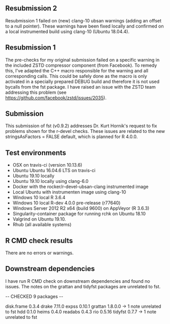 
## Resubmission 2

Resubmission 1 failed on (new) clang-10 ubsan warnings (adding an offset to a null pointer). These warnings have been fixed locally and confirmed on a local instrumented build using clang-10 (Ubuntu 18.04.4).

## Resubmission 1

The pre-checks for my original submission failed on a specific warning in the included ZSTD compressor component (from Facebook). To remedy this, I've adapted the C++ macro responsible for the warning and all corresponding calls. This could be safely done as the macro is only activated in a specially prepared DEBUG build and therefore it is not used bycalls from the fst package. I have raised an issue with the ZSTD team addressing this problem (see https://github.com/facebook/zstd/issues/2035).

## Submission

This submission of fst (v0.9.2) addresses Dr. Kurt Hornik's request to fix problems shown for the r-devel checks. These issues are related to the new stringsAsFactors = FALSE default, which is planned for R 4.0.0.

## Test environments 

* OSX on travis-ci (version 10.13.6)
* Ubuntu Ubuntu 16.04.6 LTS on travis-ci
* Ubuntu 19.10 locally
* Ubuntu 19.10 locally using clang-6.0
* Docker with the rocker/r-devel-ubsan-clang instrumented image
* Local Ubuntu with instrumenten image using clang-10
* Windows 10 local R 3.6.4
* Windows 10 local R-dev 4.0.0 pre-release (r77640)
* Windows Server 2012 R2 x64 (build 9600) on AppVeyor (R 3.6.3)
* Singularity-container package for running rchk on Ubuntu 18.10
* Valgrind on Ubuntu 19.10.
* Rhub (all available systems)

## R CMD check results

There are no errors or warnings.

## Downstream dependencies

I have run R CMD check on downstream dependencies and found no issues. The notes on the grattan and tidyfst packages are unrelated to fst.

-- CHECKED 9 packages --

disk.frame 0.3.4
drake 7.11.0
expss 0.10.1
grattan 1.8.0.0 ->  1 note unrelated to fst
hdd 0.1.0
heims 0.4.0
readabs 0.4.3
rio 0.5.16
tidyfst 0.7.7 ->  1 note unrelated to fst
